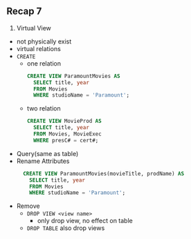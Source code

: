 ## Recap 7

1. Virtual View
  - not physically exist
  - virtual relations
  - `CREATE`
    * one relation
      ```sql
      CREATE VIEW ParamountMovies AS
        SELECT title, year
        FROM Movies
        WHERE studioName = 'Paramount';
      ```
    * two relation
      ```sql
      CREATE VIEW MovieProd AS
        SELECT title, year
        FROM Movies, MovieExec
        WHERE presC# = cert#;
      ```
  - Query(same as table)
  - Rename Attributes
    ```sql
      CREATE VIEW ParamountMovies(movieTitle, prodName) AS
        SELECT title, year
        FROM Movies
        WHERE studioName = 'Paramount';
      ```
  - Remove
    * `DROP VIEW <view name>`
      - only drop view, no effect on table
    * `DROP TABLE` also drop views
